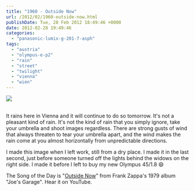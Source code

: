 ```yaml
---
title: "1960 - Outside Now"
url: /2012/02/1960-outside-now.html
publishDate: Tue, 28 Feb 2012 18:49:46 +0000
date: 2012-02-28 19:49:46
categories: 
  - "panasonic-lumix-g-201-7-asph"
tags: 
  - "austria"
  - "olympus-e-p2"
  - "rain"
  - "street"
  - "twilight"
  - "vienna"
  - "wien"
---
```

<div class="container">
<div class="center"><a target="_blank" href="https://d25zfm9zpd7gm5.cloudfront.net/1200x1200/2012/20120228_171703_ps.jpg"><img src="https://d25zfm9zpd7gm5.cloudfront.net/0600x0600/2012/20120228_171703_ps.jpg" /></a></div>
</div>
<br />

It rains here in Vienna and it will continue to do so tomorrow. It's not a pleasant kind of rain. It's not the kind of rain that you simply ignore, take your umbrella and shoot images regardless. There are strong gusts of wind that always threaten to tear your umbrella apart, and the wind makes the rain come at you almost horizontally from unpredictable directions.

 I made this image when I left work, still from a dry place. I made it in the last second, just before someone turned off the lights behind the widows on the right side. I made it before I left to buy my new Olympus 45/1.8 😄

The Song of the Day is "<a href="http://www.lyricsmode.com/lyrics/f/frank_zappa/outside_now.html" target="_blank">Outside Now</a>" from Frank Zappa's 1979 album "Joe's Garage". Hear it on YouTube.
